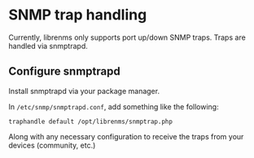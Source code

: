 # SNMP trap handling

Currently, librenms only supports port up/down SNMP traps.  Traps are handled via snmptrapd.

## Configure snmptrapd

Install snmptrapd via your package manager.

In `/etc/snmp/snmptrapd.conf`, add something like the following:

```text
traphandle default /opt/librenms/snmptrap.php
```

Along with any necessary configuration to receive the traps from your devices (community, etc.)

